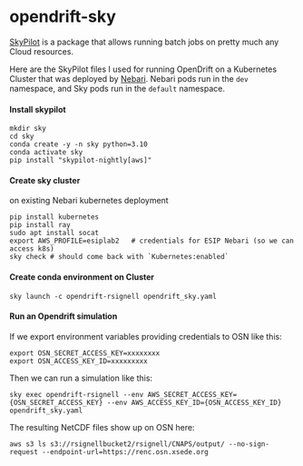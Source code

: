 # opendrift-sky
[SkyPilot](https://skypilot.readthedocs.io/) is a package that allows running batch jobs on pretty much any Cloud resources.  

Here are the SkyPilot files I used for running OpenDrift on a Kubernetes Cluster that was deployed by [Nebari](https://nebari.dev).  Nebari pods run in the `dev` namespace, and Sky pods run in the `default` namespace. 

#### Install skypilot 
```
mkdir sky
cd sky
conda create -y -n sky python=3.10
conda activate sky
pip install "skypilot-nightly[aws]"
```
#### Create sky cluster
on existing Nebari kubernetes deployment
```
pip install kubernetes
pip install ray
sudo apt install socat
export AWS_PROFILE=esiplab2   # credentials for ESIP Nebari (so we can access k8s)
sky check # should come back with `Kubernetes:enabled`
```
#### Create conda environment on Cluster
```
sky launch -c opendrift-rsignell opendrift_sky.yaml
```
#### Run an Opendrift simulation
If we export environment variables providing credentials to OSN like this:
```
export OSN_SECRET_ACCESS_KEY=xxxxxxxx
export OSN_ACCESS_KEY_ID=xxxxxxxxx
```
Then we can run a simulation like this:
```
sky exec opendrift-rsignell --env AWS_SECRET_ACCESS_KEY={OSN_SECRET_ACCESS_KEY} --env AWS_ACCESS_KEY_ID={OSN_ACCESS_KEY_ID} opendrift_sky.yaml
```
The resulting NetCDF files show up on OSN here:
```
aws s3 ls s3://rsignellbucket2/rsignell/CNAPS/output/ --no-sign-request --endpoint-url=https://renc.osn.xsede.org
```
